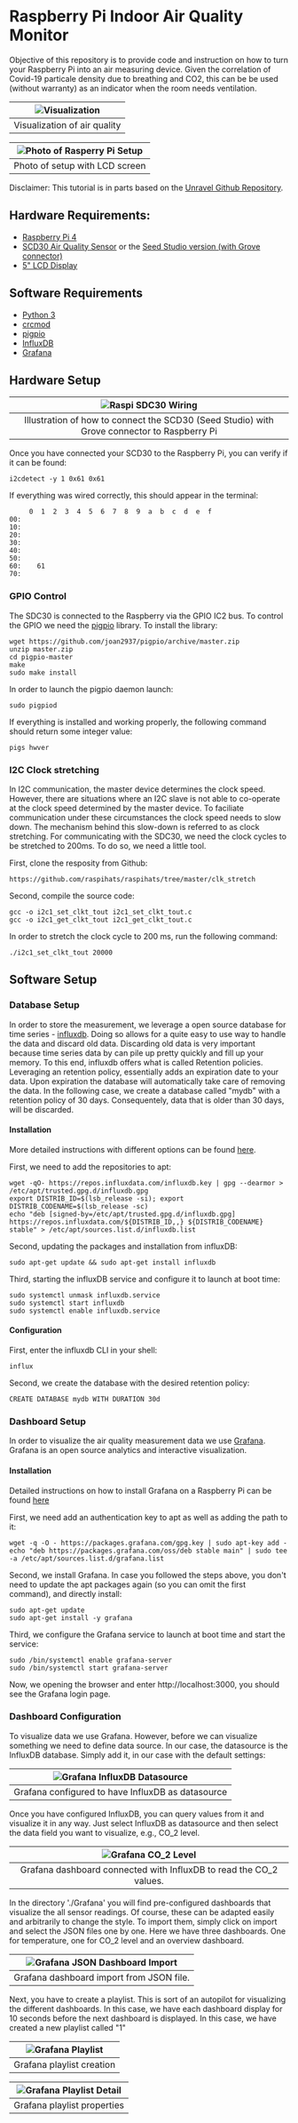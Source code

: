 # Raspberry Pi Indoor Air Quality Monitor

Objective of this repository is to provide code and instruction on how to turn your Raspberry Pi into an air measuring device. Given the correlation of Covid-19 particale density due to breathing and CO2, this can be be used (without warranty) as an indicator when the room needs ventilation. 



|  ![Visualization](https://github.com/TJKlein/Raspi_AirQualityMonitor/blob/main/images/screenshot01.png)
|:--:| 
| Visualization of air quality |





|  ![Photo of Rasperry Pi Setup](https://github.com/TJKlein/Raspi_AirQualityMonitor/blob/main/images/raspi_setup.png)
|:--:| 
| Photo of setup with LCD screen |



Disclaimer: This tutorial is in parts based on the [Unravel Github Repository](https://github.com/UnravelTEC/Raspi-Driver-SCD30).

## Hardware Requirements:
- [Raspberry Pi 4](https://www.raspberrypi.org/)
- [SCD30 Air Quality Sensor](https://www.sensirion.com/en/environmental-sensors/carbon-dioxide-sensors/carbon-dioxide-sensors-scd30/) or the [Seed Studio version (with Grove connector)](https://www.seeedstudio.com/Grove-CO2-Temperature-Humidity-Sensor-SCD30-p-2911.html)
- [5" LCD Display](https://www.waveshare.com/product/displays/lcd-oled/lcd-oled-1/5inch-hdmi-lcd-b-with-bicolor-case.htm)

## Software Requirements

- [Python 3](https://www.python.org/downloads/)
- [crcmod](http://crcmod.sourceforge.net/)
- [pigpio](https://abyz.me.uk/rpi/pigpio/pigpiod.html)
- [InfluxDB](https://www.influxdata.com/)
- [Grafana](https://grafana.com/)


## Hardware Setup

|  ![Raspi SDC30 Wiring](https://github.com/TJKlein/Raspi_AirQualityMonitor/blob/main/images/Raspi-wiring.png)
|:--:| 
| Illustration of how to connect the SCD30 (Seed Studio) with Grove connector to Raspberry Pi |

Once you have connected your SCD30 to the Raspberry Pi, you can verify if it can be found:

```shell
i2cdetect -y 1 0x61 0x61
```

If everything was wired correctly, this should appear in the terminal:

```shell
     0  1  2  3  4  5  6  7  8  9  a  b  c  d  e  f
00:                                                 
10:                                                 
20:                                                 
30:                                                 
40:                                                 
50:                                                 
60:    61                                           
70:                        
```

### GPIO Control

The SDC30 is connected to the Raspberry via the GPIO IC2 bus. To control the GPIO we need the [pigpio](https://abyz.me.uk/rpi/pigpio/pigpiod.html) library. To install the library:

```shell
wget https://github.com/joan2937/pigpio/archive/master.zip
unzip master.zip
cd pigpio-master
make
sudo make install
```

In order to launch the pigpio daemon launch:
```
sudo pigpiod
```

If everything is installed and working properly, the following command should return some integer value:
```
pigs hwver
```

### I2C Clock stretching

In I2C communication, the master device determines the clock speed. However, there are situations where an I2C slave is not able to co-operate at the clock speed determined by the master device. To faciliate communication under these circumstances the clock speed needs to slow down. The mechanism behind this slow-down is referred to as clock stretching. For communicating with the SDC30, we need the clock cycles to be stretched to 200ms. To do so, we need a little tool.

First, clone the resposity from Github:

```
https://github.com/raspihats/raspihats/tree/master/clk_stretch
```

Second, compile the source code:

```
gcc -o i2c1_set_clkt_tout i2c1_set_clkt_tout.c
gcc -o i2c1_get_clkt_tout i2c1_get_clkt_tout.c
```

In order to stretch the clock cycle to 200 ms, run the following command:

```
./i2c1_set_clkt_tout 20000
```

## Software Setup

### Database Setup
In order to store the measurement, we leverage a open source database for time series - [influxdb](https://www.influxdata.com/). Doing so allows for a quite easy to use way to handle the data and discard old data. Discarding old data is very important because time series data by can pile up pretty quickly and fill up your memory. To this end, influxdb offers what is called Retention policies. Leveraging an retention policy, essentially adds an expiration date to your data. Upon expiration the database will automatically take care of removing the data. In the following case, we create a database called "mydb" with a retention policy of 30 days. Consequentely, data that is older than 30 days, will be discarded.

#### Installation

More detailed instructions with different options can be found [here](https://docs.influxdata.com/influxdb/v1.8/introduction/install/).

First, we need to add the repositories to apt:

```
wget -qO- https://repos.influxdata.com/influxdb.key | gpg --dearmor > /etc/apt/trusted.gpg.d/influxdb.gpg
export DISTRIB_ID=$(lsb_release -si); export DISTRIB_CODENAME=$(lsb_release -sc)
echo "deb [signed-by=/etc/apt/trusted.gpg.d/influxdb.gpg] https://repos.influxdata.com/${DISTRIB_ID,,} ${DISTRIB_CODENAME} stable" > /etc/apt/sources.list.d/influxdb.list
```

Second, updating the packages and installation from influxDB:

```
sudo apt-get update && sudo apt-get install influxdb
```

Third, starting the influxDB service and configure it to launch at boot time:

```
sudo systemctl unmask influxdb.service
sudo systemctl start influxdb
sudo systemctl enable influxdb.service
```

#### Configuration

First, enter the influxdb CLI in your shell:

```
influx
```

Second, we create the database with the desired retention policy:

```
CREATE DATABASE mydb WITH DURATION 30d
```

### Dashboard Setup

In order to visualize the air quality measurement data we use [Grafana](https://grafana.com/).  Grafana is an open source analytics and interactive visualization.


#### Installation

Detailed instructions on how to install Grafana on a Raspberry Pi can be found [here](https://grafana.com/tutorials/install-grafana-on-raspberry-pi/)

First, we need add an authentication key to apt as well as adding the path to it:

```
wget -q -O - https://packages.grafana.com/gpg.key | sudo apt-key add -
echo "deb https://packages.grafana.com/oss/deb stable main" | sudo tee -a /etc/apt/sources.list.d/grafana.list
```

Second, we install Grafana. In case you followed the steps above, you don't need to update the apt packages again (so you can omit the first command), and directly install:

```
sudo apt-get update
sudo apt-get install -y grafana
```

Third, we configure the Grafana service to launch at boot time and start the service:

```
sudo /bin/systemctl enable grafana-server
sudo /bin/systemctl start grafana-server
```

Now, we opening the browser and enter http://localhost:3000, you should see the Grafana login page. 

### Dashboard Configuration
To visualize data we use Grafana. However, before we can visualize something we need to define data source. In our case, the datasource is the InfluxDB database. Simply add it, in our case with the default settings:

|  ![Grafana InfluxDB Datasource](https://github.com/TJKlein/Raspi_AirQualityMonitor/blob/main/images/InfluxDB_Input.png)
|:--:| 
| Grafana configured to have InfluxDB as datasource |

Once you have configured InfluxDB, you can query values from it and visualize it in any way. Just select InfluxDB as datasource and then select the data field you want to visualize, e.g., CO_2 level. 

|  ![Grafana CO_2 Level](https://github.com/TJKlein/Raspi_AirQualityMonitor/blob/main/images/InfluxDB_CO2.png)
|:--:| 
| Grafana dashboard connected with InfluxDB to read the CO_2 values. |


In the directory './Grafana' you will find pre-configured dashboards that visualize the all sensor readings. Of course, these can be adapted easily and arbitrarily to change the style. To import them, simply click on import and select the JSON files one by one. Here we have three dashboards. One for temperature, one for CO_2 level and an overview dashboard.


|  ![Grafana JSON Dashboard Import](https://github.com/TJKlein/Raspi_AirQualityMonitor/blob/main/images/Import_JSON.png)
|:--:| 
| Grafana dashboard import from JSON file. |


Next, you have to create a playlist. This is sort of an autopilot for visualizing the different dashboards. In this case, we have each dashboard display for 10 seconds before the next dashboard is displayed. In this case, we have created a new playlist called "1"

|  ![Grafana Playlist](https://github.com/TJKlein/Raspi_AirQualityMonitor/blob/main/images/New_Playlist.png)
|:--:| 
| Grafana playlist creation |


|  ![Grafana Playlist Detail](https://github.com/TJKlein/Raspi_AirQualityMonitor/blob/main/images/Playlist_Detail.png)
|:--:| 
| Grafana playlist properties |


